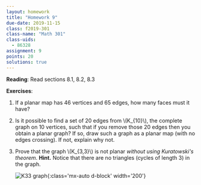 ```yaml
---
layout: homework
title: "Homework 9"
due-date: 2019-11-15
class: f2019-301
class-name: "Math 301"
class-uids: 
  - 86328
assignment: 9
points: 20
solutions: true
---
```



**Reading**: 
Read sections 8.1, 8.2, 8.3

**Exercises**:

1.  If a planar map has 46 vertices and 65 edges, how many faces must it have?
    
2.  Is it possible to find a set of 20 edges from \\(K_{10}\\), the complete
    graph on 10 vertices, such that if you remove those 20 edges then you obtain
    a planar graph? If so, draw such a graph as a planar map (with no edges
    crossing). If not, explain why not.


3.  Prove that the graph \\(K_{3,3}\\) is not planar *without using Kuratowski's
    theorem*. **Hint.** Notice that there are no triangles (cycles of length 3)
    in the graph.

    ![K33 graph](../k33.svg){:class='mx-auto d-block' width='200'}
